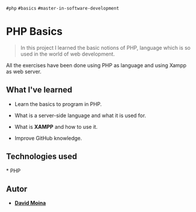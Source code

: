 `#php`  `#basics`  `#master-in-software-development`

  

# PHP Basics <!-- omit in toc -->

> In this project I learned the basic notions of  PHP, language which is so used in the world of web development.

All the exercises have been done using PHP as language and using Xampp as web server.
  
## What I've learned

  

- Learn the basics to program in PHP.

- What is a server-side language and what it is used for.

-  What is **XAMPP** and how to use it.

- Improve GitHub knowledge.

  

## Technologies used

  

\* PHP

## Autor
* **[David Moina](https://github.com/davidmoina)**